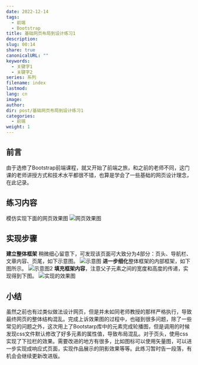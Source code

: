 ```yaml
---
date: 2022-12-14
tags:
  - 前端
  - Bootstrap
title: 基础网页布局到设计练习1
description: 
slug: 00:14
share: true
canonicalURL: ""
keywords:
  - 关键字1
  - 关键字2
series: 系列
filename: index
lastmod: 
lang: cn
image: 
author: 
dir: post/基础网页布局到设计练习1
categories:
  - 前端
weight: 1
---
```



## 前言

由于选修了Bootstrap前端课程，就又开始了前端之旅，和之前的老师不同，这门课的老师讲授方式和技术水平都很不错，也算是学会了一些基础的网页设计理念，在此记录。

## 练习内容

模仿实现下面的网页效果图
![网页效果图](https://img-blog.csdnimg.cn/20200922204102971.jpg?x-oss-process=image/watermark,type_ZmFuZ3poZW5naGVpdGk,shadow_10,text_aHR0cHM6Ly9ibG9nLmNzZG4ubmV0L2ZseWluZ193aGFsZTE=,size_16,color_FFFFFF,t_70#pic_center)

## 实现步骤

**建立整体框架**
稍微细心留意下，可发现该页面可大致分为4部分：页头、导航栏、文章内容、页尾，如下示意图。
![示意图](https://img-blog.csdnimg.cn/20200922204545166.png?x-oss-process=image/watermark,type_ZmFuZ3poZW5naGVpdGk,shadow_10,text_aHR0cHM6Ly9ibG9nLmNzZG4ubmV0L2ZseWluZ193aGFsZTE=,size_16,color_FFFFFF,t_70#pic_center)
**进一步细化**整体框架的内部框架，如下图所示。
![示意图2](https://img-blog.csdnimg.cn/20200922205106834.png?x-oss-process=image/watermark,type_ZmFuZ3poZW5naGVpdGk,shadow_10,text_aHR0cHM6Ly9ibG9nLmNzZG4ubmV0L2ZseWluZ193aGFsZTE=,size_16,color_FFFFFF,t_70#pic_center)
**填充框架内容**，注意父子元素之间的宽度和高度的传递，实现得到下图。
![实现的效果图](https://img-blog.csdnimg.cn/20200922205607847.png?x-oss-process=image/watermark,type_ZmFuZ3poZW5naGVpdGk,shadow_10,text_aHR0cHM6Ly9ibG9nLmNzZG4ubmV0L2ZseWluZ193aGFsZTE=,size_16,color_FFFFFF,t_70#pic_center)

## 小结

虽然之前也有过类似做法设计网页，但是并未如同老师教授的那样严格执行，导致最终网页的整体结构混乱。完成上诉效果图的过程中，也碰到很多问题，除了一些常见的问题之外，这次用上了Bootstarp库中的元素完成轮播图，但是调用的时候发现css文件默认修改了好多元素的属性值，导致布局混乱。对于页头，使用css实现了下拉栏的效果。需要改进的地方有很多，比如图标可以使用矢量图，可以进一步实现成响应式页面，实现作品展示的阴影效果等等。此练习暂时告一段落，有机会会继续更新改进版。
